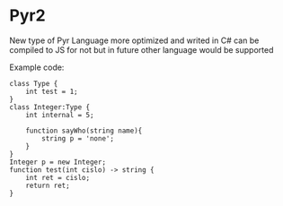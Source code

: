 # Pyr2
New type of Pyr Language more optimized and writed in C# can be compiled to JS for not but in future other language would be supported

Example code:
```
class Type { 
	int test = 1;
}
class Integer:Type {
	int internal = 5;

	function sayWho(string name){
		string p = 'none';
	}
}
Integer p = new Integer;
function test(int cislo) -> string { 
	int ret = cislo; 
	return ret;
}
```
